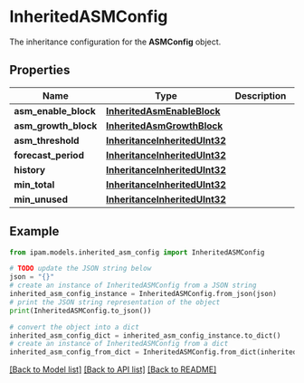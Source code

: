 # InheritedASMConfig

The inheritance configuration for the __ASMConfig__ object.

## Properties

Name | Type | Description | Notes
------------ | ------------- | ------------- | -------------
**asm_enable_block** | [**InheritedAsmEnableBlock**](InheritedAsmEnableBlock.md) |  | [optional] 
**asm_growth_block** | [**InheritedAsmGrowthBlock**](InheritedAsmGrowthBlock.md) |  | [optional] 
**asm_threshold** | [**InheritanceInheritedUInt32**](InheritanceInheritedUInt32.md) |  | [optional] 
**forecast_period** | [**InheritanceInheritedUInt32**](InheritanceInheritedUInt32.md) |  | [optional] 
**history** | [**InheritanceInheritedUInt32**](InheritanceInheritedUInt32.md) |  | [optional] 
**min_total** | [**InheritanceInheritedUInt32**](InheritanceInheritedUInt32.md) |  | [optional] 
**min_unused** | [**InheritanceInheritedUInt32**](InheritanceInheritedUInt32.md) |  | [optional] 

## Example

```python
from ipam.models.inherited_asm_config import InheritedASMConfig

# TODO update the JSON string below
json = "{}"
# create an instance of InheritedASMConfig from a JSON string
inherited_asm_config_instance = InheritedASMConfig.from_json(json)
# print the JSON string representation of the object
print(InheritedASMConfig.to_json())

# convert the object into a dict
inherited_asm_config_dict = inherited_asm_config_instance.to_dict()
# create an instance of InheritedASMConfig from a dict
inherited_asm_config_from_dict = InheritedASMConfig.from_dict(inherited_asm_config_dict)
```
[[Back to Model list]](../README.md#documentation-for-models) [[Back to API list]](../README.md#documentation-for-api-endpoints) [[Back to README]](../README.md)


